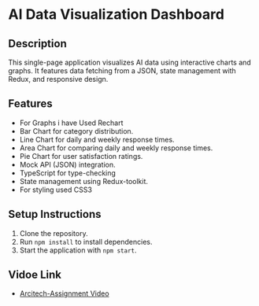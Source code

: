 # AI Data Visualization Dashboard

## Description
This single-page application visualizes AI data using interactive charts and graphs. It features data fetching from a JSON, state management with Redux, and responsive design.

## Features
- For Graphs i have Used Rechart
- Bar Chart for category distribution.
- Line Chart for daily and weekly response times.
- Area Chart for comparing daily and weekly response times.
- Pie Chart for user satisfaction ratings.
- Mock API (JSON) integration.
- TypeScript for type-checking
- State management using Redux-toolkit.
- For styling used CSS3

## Setup Instructions
1. Clone the repository.
2. Run `npm install` to install dependencies.
3. Start the application with `npm start`.

## Vidoe Link 
- [Arcitech-Assignment Video](https://vimeo.com/1048070855/9e3a5a0e00?share=copy)
